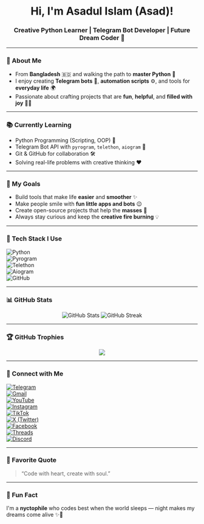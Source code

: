<h1 align="center">Hi, I'm Asadul Islam (Asad)!</h1>
<h3 align="center">Creative Python Learner | Telegram Bot Developer | Future Dream Coder 💫</h3>

---

### 🖤 About Me
- From **Bangladesh** 🇧🇩 and walking the path to **master Python** 🐍  
- I enjoy creating **Telegram bots** 🤖, **automation scripts** ⚙️, and tools for **everyday life** 🌍  
- Passionate about crafting projects that are **fun**, **helpful**, and **filled with joy** 🎨✨  

---

### 📚 Currently Learning
- Python Programming (Scripting, OOP) 🔧  
- Telegram Bot API with `pyrogram`, `telethon`, `aiogram` 📎  
- Git & GitHub for collaboration 🛠️  
- Solving real-life problems with creative thinking ❤️  

---

### 🎯 My Goals
- Build tools that make life **easier** and **smoother** ✨  
- Make people smile with **fun little apps and bots** 😉  
- Create open-source projects that help the **masses** 🙌  
- Always stay curious and keep the **creative fire burning** 💡  

---

### 🧰 Tech Stack I Use

![Python](https://img.shields.io/badge/Python-3776AB?style=for-the-badge&logo=python&logoColor=white)  
![Pyrogram](https://img.shields.io/badge/Pyrogram-2CA5E0?style=for-the-badge&logo=telegram&logoColor=white)  
![Telethon](https://img.shields.io/badge/Telethon-0088cc?style=for-the-badge&logo=telegram&logoColor=white)  
![Aiogram](https://img.shields.io/badge/Aiogram-blue?style=for-the-badge&logo=python&logoColor=white)  
![GitHub](https://img.shields.io/badge/GitHub-181717?style=for-the-badge&logo=github&logoColor=white)

---

### 📊 GitHub Stats

<p align="center">
  <img src="https://github-readme-stats.vercel.app/api?username=asadofc&show_icons=true&theme=radical" alt="GitHub Stats" />
  <img src="https://github-readme-streak-stats.herokuapp.com?user=yourusername&theme=radical&hide_border=false" alt="GitHub Streak" />
</p>

---

### 🏆 GitHub Trophies

<p align="center">
  <img src="https://github-profile-trophy.vercel.app/?username=yourusername&theme=onedark&no-frame=true&margin-w=10" />
</p>

---

### 💌 Connect with Me

[![Telegram](https://img.shields.io/badge/Telegram-2CA5E0?style=for-the-badge&logo=telegram&logoColor=white)](https://t.me/yourusername)  
[![Gmail](https://img.shields.io/badge/Gmail-D14836?style=for-the-badge&logo=gmail&logoColor=white)](mailto:your.email@example.com)  
[![YouTube](https://img.shields.io/badge/YouTube-FF0000?style=for-the-badge&logo=youtube&logoColor=white)](https://youtube.com/@asad_ofc)  
[![Instagram](https://img.shields.io/badge/Instagram-E4405F?style=for-the-badge&logo=instagram&logoColor=white)](https://instagram.com/aasad_ofc)  
[![TikTok](https://img.shields.io/badge/TikTok-000000?style=for-the-badge&logo=tiktok&logoColor=white)](https://tiktok.com/@asad_ofc)  
[![X (Twitter)](https://img.shields.io/badge/X-000000?style=for-the-badge&logo=twitter&logoColor=white)](https://x.com/asad_ofc)  
[![Facebook](https://img.shields.io/badge/Facebook-1877F2?style=for-the-badge&logo=facebook&logoColor=white)](https://facebook.com/aasad.ofc)  
[![Threads](https://img.shields.io/badge/Threads-000000?style=for-the-badge&logo=threads&logoColor=white)](https://www.threads.net/@aasad_ofc)  
[![Discord](https://img.shields.io/badge/Discord-asad__ofc-5865F2?style=for-the-badge&logo=discord&logoColor=white)](https://discord.com/users/1067999831416635473)

---

### 💖 Favorite Quote
> “Code with heart, create with soul.”

---

### 🌙 Fun Fact
I'm a **nyctophile** who codes best when the world sleeps — night makes my dreams come alive ✨🌌
